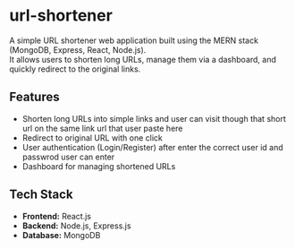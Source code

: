 
# url-shortener

A simple URL shortener web application built using the MERN stack (MongoDB, Express, React, Node.js).  
It allows users to shorten long URLs, manage them via a dashboard, and quickly redirect to the original links.

## Features
- Shorten long URLs into simple links and user can visit though that short url on the same link url that user paste here
- Redirect to original URL with one click
- User authentication (Login/Register) after enter the correct user id and passwrod  user can enter 
- Dashboard for managing shortened URLs 

## Tech Stack
- **Frontend:** React.js
- **Backend:** Node.js, Express.js
- **Database:** MongoDB
